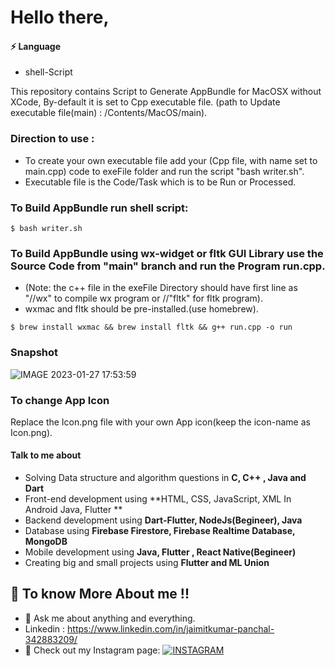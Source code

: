 # Hello there,

#### ⚡ Language 
 - shell-Script

This repository contains Script to Generate AppBundle for MacOSX without XCode, By-default it is set to Cpp executable file. (path to Update executable file(main) :  /Contents/MacOS/main).

### Direction to use :
- To create your own executable file add your (Cpp file, with name set to main.cpp) code to exeFile folder and run the script "bash writer.sh".
- Executable file is the Code/Task which is to be Run or Processed.

### To Build AppBundle run shell script: 
```
$ bash writer.sh
```
### To Build AppBundle using wx-widget or fltk GUI Library use the Source Code from "main" branch and run the Program run.cpp.
- (Note: the c++ file in the exeFile Directory should have first line as "//wx" to compile wx program or //"fltk" for fltk program).
- wxmac and fltk should be pre-installed.(use homebrew).

```
$ brew install wxmac && brew install fltk && g++ run.cpp -o run
```

### Snapshot
![IMAGE 2023-01-27 17:53:59](https://user-images.githubusercontent.com/68295105/215086498-5675325f-53ea-40aa-8477-ed22cc64bdaa.jpg)

### To change App Icon
Replace the Icon.png file with your own App icon(keep the icon-name as Icon.png).

#### Talk to me about

- Solving Data structure and algorithm questions in **C, C++ , Java and Dart**
- Front-end development using **HTML, CSS, JavaScript, XML In Android Java, Flutter **
- Backend development using **Dart-Flutter, NodeJs(Begineer), Java**
- Database using **Firebase Firestore, Firebase Realtime Database, MongoDB**
- Mobile development using **Java, Flutter , React Native(Begineer)**
- Creating big and small projects using **Flutter and ML Union**

## 🤔 To know More About me !!

- 💬 Ask me about anything and everything.
- Linkedin : https://www.linkedin.com/in/jaimitkumar-panchal-342883209/
- 🎯 Check out my Instagram page: [![INSTAGRAM](https://img.shields.io/badge/FOLLOW%20ME-INSTAGRAM-blueviolet?style=flat-square&logo=Instagram&logoColor=white)](https://www.instagram.com/jaimit_panchal/?hl=en)
